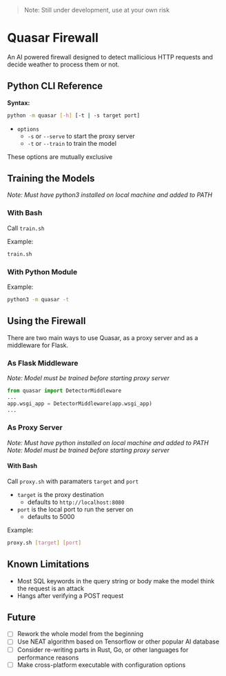 > Note: Still under development, use at your own risk

# Quasar Firewall
An AI powered firewall designed to detect mallicious HTTP requests and decide weather to process them or not.

## Python CLI Reference
**Syntax:**
```bash
python -m quasar [-h] [-t | -s target port]
```

- `options`
  - `-s` or `--serve` to start the proxy server
  - `-t` or `--train` to train the model

These options are mutually exclusive

## Training the Models
*Note: Must have python3 installed on local machine and added to PATH*

### With Bash
Call `train.sh`

Example:
```bash
train.sh
```

### With Python Module
Example:
```bash
python3 -m quasar -t
```

## Using the Firewall
There are two main ways to use Quasar, as a proxy server and as a middleware for Flask.

### As Flask Middleware
*Note: Model must be trained before starting proxy server*
```python
from quasar import DetectorMiddleware
...
app.wsgi_app = DetectorMiddleware(app.wsgi_app)
...
```

### As Proxy Server
*Note: Must have python installed on local machine and added to PATH*<br>
*Note: Model must be trained before starting proxy server*

#### **With Bash**
Call `proxy.sh` with paramaters `target` and  `port`
- `target` is the proxy destination
  - defaults to `http://localhost:8080`
- `port` is the local port to run the server on
  - defaults to 5000

Example:
```bash
proxy.sh [target] [port]
```

## Known Limitations
- Most SQL keywords in the query string or body make the model think the request is an attack
- Hangs after verifying a POST request

## Future
- [ ] Rework the whole model from the beginning
- [ ] Use NEAT algorithm based on Tensorflow or other popular AI database
- [ ] Consider re-writing parts in Rust, Go, or other languages for performance reasons
- [ ] Make cross-platform executable with configuration options
